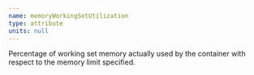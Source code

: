 ```yaml
---
name: memoryWorkingSetUtilization
type: attribute
units: null
---
```


Percentage of working set memory actually used by the container with respect to the memory limit specified.